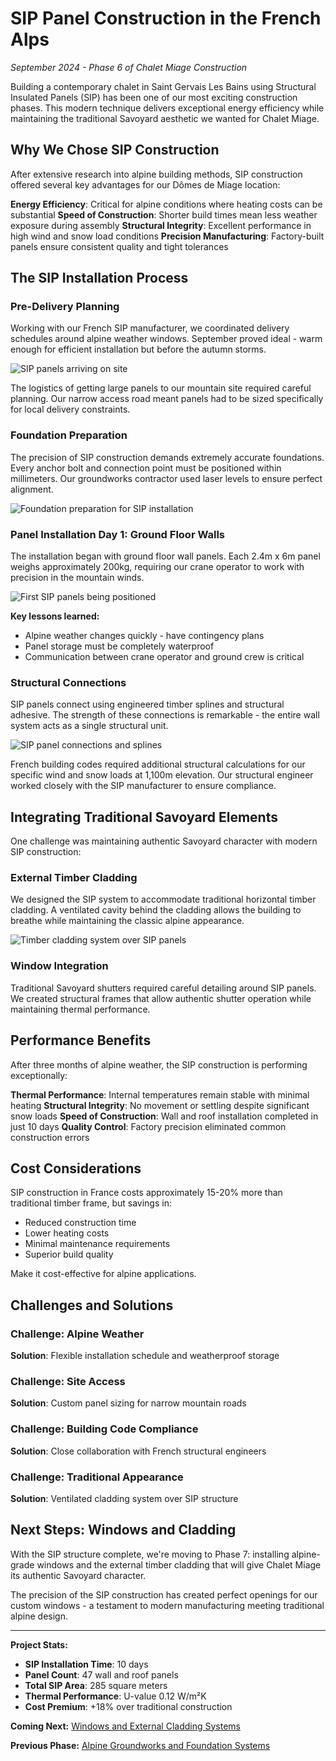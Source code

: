 # SIP Panel Construction in the French Alps

*September 2024 - Phase 6 of Chalet Miage Construction*

Building a contemporary chalet in Saint Gervais Les Bains using Structural Insulated Panels (SIP) has been one of our most exciting construction phases. This modern technique delivers exceptional energy efficiency while maintaining the traditional Savoyard aesthetic we wanted for Chalet Miage.

## Why We Chose SIP Construction

After extensive research into alpine building methods, SIP construction offered several key advantages for our Dômes de Miage location:

**Energy Efficiency**: Critical for alpine conditions where heating costs can be substantial
**Speed of Construction**: Shorter build times mean less weather exposure during assembly
**Structural Integrity**: Excellent performance in high wind and snow load conditions
**Precision Manufacturing**: Factory-built panels ensure consistent quality and tight tolerances

## The SIP Installation Process

### Pre-Delivery Planning

Working with our French SIP manufacturer, we coordinated delivery schedules around alpine weather windows. September proved ideal - warm enough for efficient installation but before the autumn storms.

![SIP panels arriving on site](../images/build/sip/delivery-truck.jpg)

The logistics of getting large panels to our mountain site required careful planning. Our narrow access road meant panels had to be sized specifically for local delivery constraints.

### Foundation Preparation

The precision of SIP construction demands extremely accurate foundations. Every anchor bolt and connection point must be positioned within millimeters. Our groundworks contractor used laser levels to ensure perfect alignment.

![Foundation preparation for SIP installation](../images/build/sip/foundation-prep.jpg)

### Panel Installation Day 1: Ground Floor Walls

The installation began with ground floor wall panels. Each 2.4m x 6m panel weighs approximately 200kg, requiring our crane operator to work with precision in the mountain winds.

![First SIP panels being positioned](../images/build/sip/first-panels.jpg)

**Key lessons learned:**
- Alpine weather changes quickly - have contingency plans
- Panel storage must be completely waterproof
- Communication between crane operator and ground crew is critical

### Structural Connections

SIP panels connect using engineered timber splines and structural adhesive. The strength of these connections is remarkable - the entire wall system acts as a single structural unit.

![SIP panel connections and splines](../images/build/sip/connections.jpg)

French building codes required additional structural calculations for our specific wind and snow loads at 1,100m elevation. Our structural engineer worked closely with the SIP manufacturer to ensure compliance.

## Integrating Traditional Savoyard Elements

One challenge was maintaining authentic Savoyard character with modern SIP construction:

### External Timber Cladding

We designed the SIP system to accommodate traditional horizontal timber cladding. A ventilated cavity behind the cladding allows the building to breathe while maintaining the classic alpine appearance.

![Timber cladding system over SIP panels](../images/build/sip/cladding-system.jpg)

### Window Integration

Traditional Savoyard shutters required careful detailing around SIP panels. We created structural frames that allow authentic shutter operation while maintaining thermal performance.

## Performance Benefits

After three months of alpine weather, the SIP construction is performing exceptionally:

**Thermal Performance**: Internal temperatures remain stable with minimal heating
**Structural Integrity**: No movement or settling despite significant snow loads
**Speed of Construction**: Wall and roof installation completed in just 10 days
**Quality Control**: Factory precision eliminated common construction errors

## Cost Considerations

SIP construction in France costs approximately 15-20% more than traditional timber frame, but savings in:
- Reduced construction time
- Lower heating costs
- Minimal maintenance requirements
- Superior build quality

Make it cost-effective for alpine applications.

## Challenges and Solutions

### Challenge: Alpine Weather
**Solution**: Flexible installation schedule and weatherproof storage

### Challenge: Site Access
**Solution**: Custom panel sizing for narrow mountain roads  

### Challenge: Building Code Compliance
**Solution**: Close collaboration with French structural engineers

### Challenge: Traditional Appearance
**Solution**: Ventilated cladding system over SIP structure

## Next Steps: Windows and Cladding

With the SIP structure complete, we're moving to Phase 7: installing alpine-grade windows and the external timber cladding that will give Chalet Miage its authentic Savoyard character.

The precision of the SIP construction has created perfect openings for our custom windows - a testament to modern manufacturing meeting traditional alpine design.

---

**Project Stats:**
- **SIP Installation Time**: 10 days
- **Panel Count**: 47 wall and roof panels  
- **Total SIP Area**: 285 square meters
- **Thermal Performance**: U-value 0.12 W/m²K
- **Cost Premium**: +18% over traditional construction

**Coming Next:** [Windows and External Cladding Systems](7-windows-cladding.md)

**Previous Phase:** [Alpine Groundworks and Foundation Systems](5-groundworks-concrete.md)
